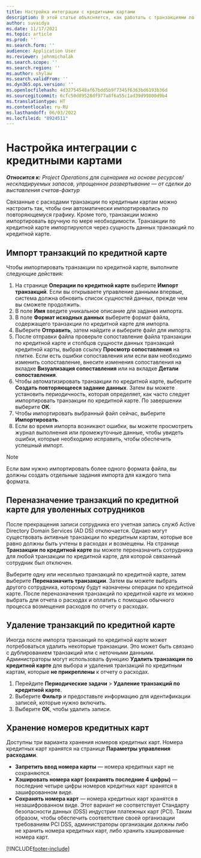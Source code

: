 ```yaml
---
title: Настройка интеграции с кредитными картами
description: В этой статье объясняется, как работать с транзакциями по кредитным картам, связанными с расходами.
author: suvaidya
ms.date: 11/17/2021
ms.topic: article
ms.prod: ''
ms.search.form: ''
audience: Application User
ms.reviewer: johnmichalak
ms.search.scope: ''
ms.search.region: ''
ms.author: shylaw
ms.search.validFrom: ''
ms.dyn365.ops.version: ''
ms.openlocfilehash: 4d32754548af67bdd5b9f7345f6363bd6193b36d
ms.sourcegitcommit: 6cfc50d89528df977a8f6a55c1ad39d99800d9b4
ms.translationtype: HT
ms.contentlocale: ru-RU
ms.lasthandoff: 06/03/2022
ms.locfileid: "8924511"
---
```

# <a name="set-up-credit-card-integration"></a>Настройка интеграции с кредитными картами

_**Относится к:** Project Operations для сценариев на основе ресурсов/нескладируемых запасов, упрощенное развертывание — от сделки до выставления счетов-фактур_

Связанные с расходами транзакции по кредитным картам можно настроить так, чтобы они автоматически импортировались по повторяющемуся графику. Кроме того, транзакции можно импортировать вручную по мере необходимости. Транзакции по кредитной карте импортируются через сущность данных транзакций по кредитной карте.

## <a name="import-credit-card-transactions"></a>Импорт транзакций по кредитной карте

Чтобы импортировать транзакции по кредитной карте, выполните следующие действия:

1. На странице **Операции по кредитной карте** выберите **Импорт транзакций**. Если вы открываете управление данными впервые, система должна обновить список сущностей данных, прежде чем вы сможете продолжить.
2. В поле **Имя** введите уникальное описание для задания импорта.
3. В поле **Формат исходных данных** выберите формат файла, содержащего транзакции по кредитной карте для импорта.
4. Выберите **Отправить**, затем найдите и выберите файл для импорта.
5. После отправки файла проверьте сопоставление файла транзакции по кредитной карте и столбцов сущности данных транзакций кредитной карты, выбрав ссылку **Просмотр сопоставления** на плитке. Если есть ошибки сопоставления или если вам необходимо изменить сопоставление, внесите изменения сопоставления на вкладке **Визуализация сопоставления** или на вкладке **Детали сопоставления**.
6. Чтобы автоматизировать транзакции по кредитной карте, выберите **Создать повторяющееся задание данных**. Затем вы можете установить периодичность, которая определяет, как часто следует импортировать транзакции по кредитной карте. По завершении выберите **ОК**.
7. Чтобы импортировать выбранный файл сейчас, выберите **Импортировать**.
8. Если во время импорта возникают ошибки, вы можете просмотреть журнал выполнения или промежуточные данные, чтобы увидеть ошибки, которые необходимо исправить, чтобы обеспечить успешный импорт.

> [!NOTE]
> Если вам нужно импортировать более одного формата файла, вы должны создать отдельные задания импорта для каждого типа формата.

## <a name="reassign-the-credit-card-transactions-for-terminated-employees"></a>Переназначение транзакций по кредитной карте для уволенных сотрудников

После прекращения записи сотрудника его учетная запись служб Active Directory Domain Services (AD DS) отключается. Однако могут существовать активные транзакции по кредитным картам, которые все равно должны быть учтены в расходах и возмещены. На странице **Транзакции по кредитной карте** вы можете переназначить сотрудника для любой транзакции по кредитной карте, для которой связанный сотрудник был отключен.

Выберите одну или несколько транзакций по кредитной карте, затем выберите **Переназначить транзакции**. Затем вы можете выбрать другого сотрудника, которому будут назначены операции по кредитной карте. После переназначения транзакций по кредитной карте их можно выбрать для отчета о расходах и оплатить с помощью обычного процесса возмещения расходов по отчету о расходах.

## <a name="delete-credit-card-transactions"></a>Удаление транзакций по кредитной карте 

Иногда после импорта транзакций по кредитной карте может потребоваться удалить некоторые транзакции. Это может быть связано с дублированием транзакций или с неточными данными. Администраторы могут использовать функцию **Удалить транзакции по кредитной карте** для выбора и удаления транзакций по кредитным картам, которые **не прикреплены** к отчету о расходах. 

1. Перейдите **Периодические задачи** > **Удаление транзакций по кредитной карте**.
2. Выберите **Фильтр** и предоставьте информацию для идентификации записей, которые нужно включить.
3. Выберите **ОК**, чтобы удалить записи. 

## <a name="storing-credit-card-numbers"></a>Хранение номеров кредитных карт

Доступны три варианта хранения номеров кредитных карт. Номера кредитных карт хранятся на странице **Параметры управления расходами**.

- **Запретить ввод номера карты** — номера кредитных карт не сохраняются.
- **Хэшировать номера карт (сохранять последние 4 цифры)** — последние четыре цифры номеров кредитных карт хранятся в зашифрованном виде.
- **Сохранять номера карт** — номера кредитных карт хранятся в незашифрованном виде. Этот вариант не соответствует Стандарту безопасности данных (DSS) индустрии платежных карт (PCI). Таким образом, чтобы обеспечить соответствие своей организации требованиям PCI DSS, администраторы организации должны либо не хранить номера кредитных карт, либо хранить хэшированные номера карт.

[!INCLUDE[footer-include](../includes/footer-banner.md)]
